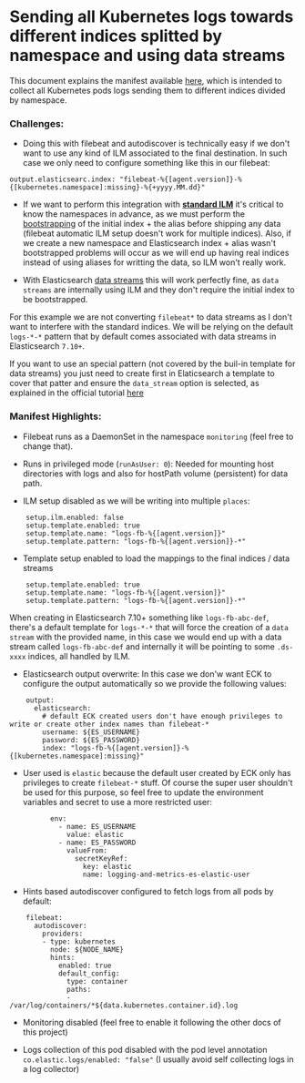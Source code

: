 # Sending all Kubernetes logs towards different indices splitted by namespace and using data streams

This document explains the manifest available [here](/resources/02_k8s_monitoring/extras/ns_data_streams/filebeat_K8s_logs_all_namespaces_data_streams.yaml), which is intended to collect all Kubernetes pods logs sending them to different indices divided by namespace.

### Challenges:

- Doing this with filebeat and autodiscover is technically easy if we don't want to use any kind of ILM associated to the final destination. In such case we only need to configure something like this in our filebeat:

```
output.elasticsearc.index: "filebeat-%{[agent.version]}-%{[kubernetes.namespace]:missing}-%{+yyyy.MM.dd}"
```

- If we want to perform this integration with __[standard ILM](https://www.elastic.co/guide/en/elasticsearch/reference/current/index-lifecycle-management.html)__ it's critical to know the namespaces in advance, as we must perform the [bootstrapping](https://www.elastic.co/guide/en/elasticsearch/reference/current/getting-started-index-lifecycle-management.html#ilm-gs-alias-bootstrap) of the initial index + the alias before shipping any data (filebeat automatic ILM setup doesn't work for multiple indices). Also, if we create a new namespace and Elasticsearch index + alias wasn't bootstrapped problems will occur as we will end up having real indices instead of using aliases for writting the data, so ILM won't really work.

- With Elasticsearch [data streams](https://www.elastic.co/guide/en/elasticsearch/reference/current/data-streams.html) this will work perfectly fine, as `data streams` are internally using ILM and they don't require the initial index to be bootstrapped.

For this example we are not converting `filebeat*` to data streams as I don't want to interfere with the standard indices. We will be relying on the default `logs-*-*` pattern that by default comes associated with data streams in Elasticsearch `7.10+`.

If you want to use an special pattern (not covered by the buil-in template for data streams) you just need to create first in Elaticsearch a template to cover that patter and ensure the `data_stream` option is selected, as explained in the official tutorial [here](https://www.elastic.co/guide/en/elasticsearch/reference/current/getting-started-index-lifecycle-management.html#ilm-gs-apply-policy)

### Manifest Highlights:

- Filebeat runs as a DaemonSet in the namespace `monitoring` (feel free to change that).

- Runs in privileged mode (`runAsUser: 0`): Needed for mounting host directories with logs and also for hostPath volume (persistent) for data path.

- ILM setup disabled as we will be writing into multiple `places`:
```
    setup.ilm.enabled: false
    setup.template.enabled: true
    setup.template.name: "logs-fb-%{[agent.version]}"
    setup.template.pattern: "logs-fb-%{[agent.version]}-*"
```

- Template setup enabled to load the mappings to the final indices / data streams
```
    setup.template.enabled: true
    setup.template.name: "logs-fb-%{[agent.version]}"
    setup.template.pattern: "logs-fb-%{[agent.version]}-*"
```

When creating in Elasticsearch 7.10+ something like `logs-fb-abc-def`, there's a default template for `logs-*-*` that will force the creation of a `data stream` with the provided name, in this case we would end up with a data stream called `logs-fb-abc-def` and internally it will be pointing to some `.ds-xxxx` indices, all handled by ILM.

- Elasticsearch output overwrite: In this case we don'w want ECK to configure the output automatically so we provide the following values:

```
    output:
      elasticsearch:
        # default ECK created users don't have enough privileges to write or create other index names than filebeat-*
        username: ${ES_USERNAME}
        password: ${ES_PASSWORD}
        index: "logs-fb-%{[agent.version]}-%{[kubernetes.namespace]:missing}"
```

- User used is `elastic` because the default user created by ECK only has privileges to create `filebeat-*` stuff. Of course the super user shouldn't be used for this purpose, so feel free to update the environment variables and secret to use a more restricted user:

```
          env:
            - name: ES_USERNAME
              value: elastic
            - name: ES_PASSWORD
              valueFrom:
                secretKeyRef:
                  key: elastic
                  name: logging-and-metrics-es-elastic-user
```

- Hints based autodiscover configured to fetch logs from all pods by default:

```
    filebeat:
      autodiscover:
        providers:
        - type: kubernetes
          node: ${NODE_NAME}
          hints:
            enabled: true
            default_config:
              type: container
              paths:
              - /var/log/containers/*${data.kubernetes.container.id}.log
```

- Monitoring disabled (feel free to enable it following the other docs of this project)

- Logs collection of this pod disabled with the pod level annotation `co.elastic.logs/enabled: "false"` (I usually avoid self collecting logs in a log collector)
